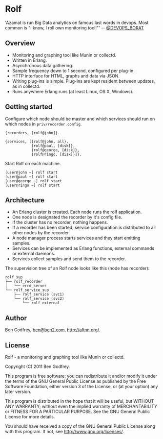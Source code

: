 Rolf
====

'Azamat is run Big Data analytics on famous last words in devops. Most common is
"I know, I roll own monitoring tool!"'
-- [@DEVOPS_BORAT](http://twitter.com/#!/DEVOPS_BORAT/status/51324117521141760)

Overview
--------

- Monitoring and graphing tool like Munin or collectd.
- Written in Erlang.
- Asynchronous data gathering.
- Sample frequency down to 1 second, configured per plug-in.
- HTTP interface for HTML, graphs and data via JSON.
- Writing plug-ins is simple. Plug-ins are kept resident between updates, as in
  collectd.
- Runs anywhere Erlang runs (at least Linux, OS X, Windows).

Getting started
---------------

Configure which node should be master and which services should run on which
nodes in `priv/recorder.config`.

    {recorders, [rolf@john]}.

    {services, [{rolf@john, all},
                {rolf@paul, [disk]},
                {rolf@george, [disk]},
                {rolf@ringo, [disk]}]}.

Start Rolf on each machine.

    [user@john ~] rolf start
    [user@paul ~] rolf start
    [user@george ~] rolf start
    [user@ringo ~] rolf start

Architecture
------------

- An Erlang cluster is created. Each node runs the rolf application.
- One node is designated the recorder by it's config file.
- If the cluster has no recorder, nothing happens.
- If a recorder has been started, service configuration is distributed to all
  other nodes by the recorder.
- A node manager process starts services and they start emitting samples.
- Services can be implemented as Erlang functions, external commands or external
  daemons.
- Services collect samples and send them to the recorder.

The supervision tree of an Rolf node looks like this (node has recorder):

    rolf_sup
    ├── rolf_recorder
    │   └── errd_server
    └── rolf_service_sup
        ├── rolf_service (svc1)
        └── rolf_service (svc2)
            └── rolf_external

Author
------

Ben Godfrey, ben@ben2.com, http://aftnn.org/.

License
-------

Rolf - a monitoring and graphing tool like Munin or collectd.

Copyright (C) 2011 Ben Godfrey.

This program is free software: you can redistribute it and/or modify
it under the terms of the GNU General Public License as published by
the Free Software Foundation, either version 3 of the License, or
(at your option) any later version.

This program is distributed in the hope that it will be useful,
but WITHOUT ANY WARRANTY; without even the implied warranty of
MERCHANTABILITY or FITNESS FOR A PARTICULAR PURPOSE. See the
GNU General Public License for more details.

You should have received a copy of the GNU General Public License
along with this program. If not, see <http://www.gnu.org/licenses/>.
